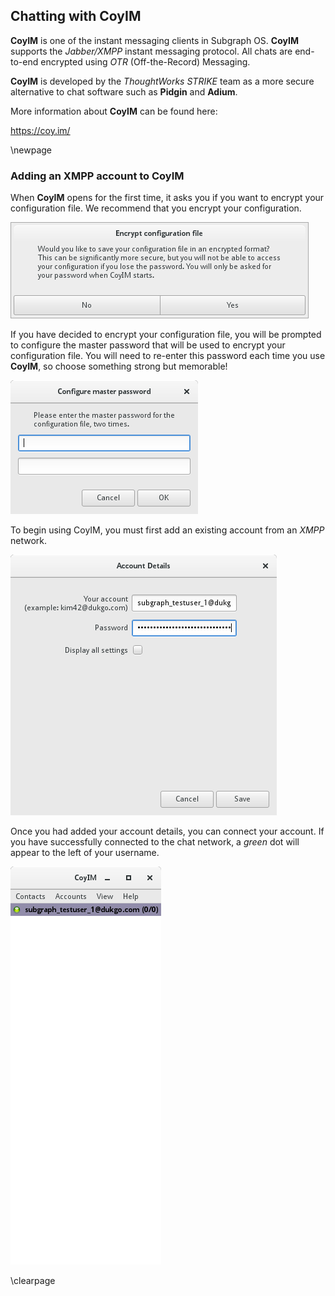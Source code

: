## Chatting with CoyIM

**CoyIM** is one of the instant messaging clients in Subgraph OS. **CoyIM**
supports the *Jabber/XMPP* instant messaging protocol. All chats are end-to-end
encrypted using *OTR* (Off-the-Record) Messaging.

**CoyIM** is developed by the *ThoughtWorks STRIKE* team as a more secure
alternative to chat software such as **Pidgin** and **Adium**.

More information about **CoyIM** can be found here:

https://coy.im/

\newpage

### Adding an XMPP account to CoyIM

When **CoyIM** opens for the first time, it asks you if you want to encrypt your
configuration file. We recommend that you encrypt your configuration.

![CoyIM - Encrypt configuration file](static/images/CoyIM_encrypt_config.png)

If you have decided to encrypt your configuration file, you will be prompted
to configure the master password that will be used to encrypt your 
configuration file. You will need to re-enter this password each time you
use **CoyIM**, so choose something strong but memorable! 

![CoyIM - Configure master password](static/images/CoyIM_configure_master_password.png)

To begin using CoyIM, you must first add an existing account from an *XMPP*
network. 

![CoyIM - Account details: basic configuration](static/images/CoyIM_account_details_basic.png)

Once you had added your account details, you can connect your account. If
you have successfully connected to the chat network, a *green* dot will appear
to the left of your username.

![CoyIM - Successful connection](static/images/CoyIM_connected.png)

\clearpage

